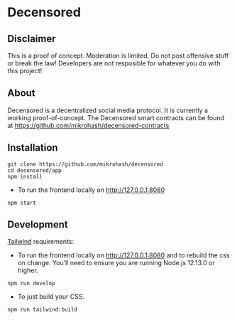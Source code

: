 # Decensored

## Disclaimer

This is a proof of concept. Moderation is limited. Do not post offensive stuff or break the law! Developers are not resposible for whatever you do with this project!

## About

Decensored is a decentralized social media protocol. It is currently
a working proof-of-concept.
The Decensored smart contracts can be found at https://github.com/mikrohash/decensored-contracts

## Installation

```
git clone https://github.com/mikrohash/decensored
cd decensored/app
npm install
```

- To run the frontend locally on http://127.0.0.1:8080

```
npm start
```

## Development

<a href='https://tailwindcss.com/docs/installation' target='_blank'>Tailwind</a> requirements:

- To run the frontend locally on http://127.0.0.1:8080 and to rebuild the css on change. You’ll need to ensure you are running Node.js 12.13.0 or higher.

```
npm run develop
```

- To just build your CSS.

```
npm run tailwind:build
```
